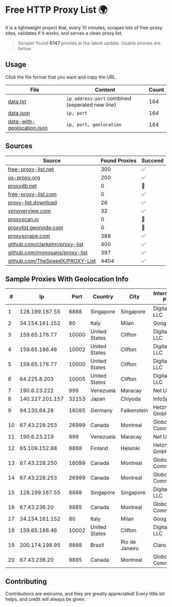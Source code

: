 
# Free HTTP Proxy List 🌍

It is a lightweight project that, every 10 minutes, scrapes lots of free-proxy sites, validates if it works, and serves a clean proxy list.


> Scraper found **6147** proxies at the latest update. Usable proxies are below.

## Usage

Click the file format that you want and copy the URL.


|File|Content|Count|
|----|-------|-----|
|[data.txt](https://raw.githubusercontent.com/themiralay/Proxy-List-World/master/data.txt)|`ip_address:port` combined (seperated new line)|164|
|[data.json](https://raw.githubusercontent.com/themiralay/Proxy-List-World/master/data.json)|`ip, port`|164|
|[data-with-geolocation.json](https://raw.githubusercontent.com/themiralay/Proxy-List-World/master/data-with-geolocation.json)|`ip, port, geolocation`|164|

## Sources

|Source|Found Proxies|Succeed|
|------|-------------|-------|
|[free-proxy-list.net](https://free-proxy-list.net)|300|✅|
|[us-proxy.org](https://www.us-proxy.org)|200|✅|
|[proxydb.net](http://proxydb.net)|0|🚫|
|[free-proxy-list.com](https://free-proxy-list.com/?page=&port=&type%5B%5D=http&type%5B%5D=https&up_time=0&search=Search)|0|✅|
|[proxy-list.download](https://www.proxy-list.download/HTTP)|26|✅|
|[vpnoverview.com](https://vpnoverview.com/privacy/anonymous-browsing/free-proxy-servers)|32|✅|
|[proxyscan.io](https://www.proxyscan.io)|0|🚫|
|[proxylist.geonode.com](https://proxylist.geonode.com/api/proxy-list?limit=300&page=1&sort_by=lastChecked&sort_type=desc&protocols=http,https)|0|🚫|
|[proxyscrape.com](https://api.proxyscrape.com/v2/?request=displayproxies&protocol=http&timeout=10000&country=all&ssl=all&anonymity=all)|388|✅|
|[github.com/clarketm/proxy-list](https://raw.githubusercontent.com/clarketm/proxy-list/master/proxy-list-raw.txt)|400|✅|
|[github.com/monosans/proxy-list](https://raw.githubusercontent.com/monosans/proxy-list/main/proxies/http.txt)|397|✅|
|[github.com/TheSpeedX/PROXY-List](https://raw.githubusercontent.com/TheSpeedX/PROXY-List/master/http.txt)|4404|✅|


## Sample Proxies With Geolocation Info

|#|Ip|Port|Country|City|Internet Service Provider|
|-|--|----|-------|----|-------------------------|
|1|128.199.167.55|8888|Singapore|Singapore|DigitalOcean, LLC|
|2|34.154.161.152|80|Italy|Milan|Google LLC|
|3|159.65.176.77|10000|United States|Clifton|DigitalOcean, LLC|
|4|159.65.186.46|10002|United States|Clifton|DigitalOcean, LLC|
|5|159.65.176.77|10000|United States|Clifton|DigitalOcean, LLC|
|6|64.225.8.203|10005|United States|Clifton|DigitalOcean, LLC|
|7|190.6.23.222|999|Venezuela|Maracay|Net Uno|
|8|140.227.201.157|32153|Japan|Chiyoda|InfoSphere|
|9|94.130.64.28|16085|Germany|Falkenstein|Hetzner Online GmbH|
|10|67.43.228.253|26999|Canada|Montreal|GloboTech Communications|
|11|190.6.23.219|999|Venezuela|Maracay|Net Uno|
|12|65.109.152.88|8888|Finland|Helsinki|Hetzner Online GmbH|
|13|67.43.228.250|16099|Canada|Montreal|GloboTech Communications|
|14|67.43.228.253|26999|Canada|Montreal|GloboTech Communications|
|15|128.199.167.55|8888|Singapore|Singapore|DigitalOcean, LLC|
|16|67.43.236.20|9885|Canada|Montreal|GloboTech Communications|
|17|34.154.161.152|80|Italy|Milan|Google LLC|
|18|159.65.186.46|10002|United States|Clifton|DigitalOcean, LLC|
|19|200.174.198.95|8888|Brazil|Rio de Janeiro|Claro S.A|
|20|67.43.236.20|9885|Canada|Montreal|GloboTech Communications|



## Contributing

Contributions are welcome, and they are greatly appreciated! Every
little bit helps, and credit will always be given.

